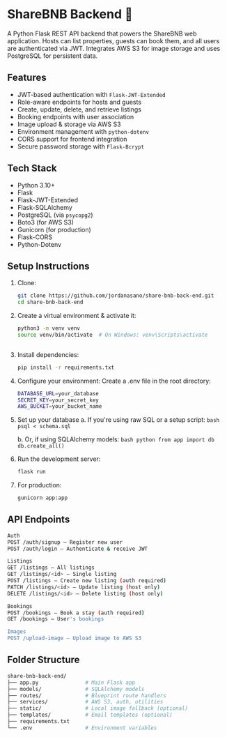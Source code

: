 # ShareBNB Backend 🏨

A Python Flask REST API backend that powers the ShareBNB web application. Hosts can list properties, guests can book them, and all users are authenticated via JWT. Integrates AWS S3 for image storage and uses PostgreSQL for persistent data.

## Features

- JWT-based authentication with `Flask-JWT-Extended`
- Role-aware endpoints for hosts and guests
- Create, update, delete, and retrieve listings
- Booking endpoints with user association
- Image upload & storage via AWS S3
- Environment management with `python-dotenv`
- CORS support for frontend integration
- Secure password storage with `Flask-Bcrypt`

## Tech Stack

- Python 3.10+
- Flask
- Flask-JWT-Extended
- Flask-SQLAlchemy
- PostgreSQL (via `psycopg2`)
- Boto3 (for AWS S3)
- Gunicorn (for production)
- Flask-CORS
- Python-Dotenv

## Setup Instructions

1. Clone:
   ```bash
   git clone https://github.com/jordanasano/share-bnb-back-end.git
   cd share-bnb-back-end

2. Create a virtual environment & activate it:
   ```bash
   python3 -m venv venv
   source venv/bin/activate  # On Windows: venv\Scripts\activate
  
3. Install dependencies:
   ```bash
   pip install -r requirements.txt

4. Configure your environment:
   Create a .env file in the root directory:
   ```bash
   DATABASE_URL=your_database
   SECRET_KEY=your_secret_key
   AWS_BUCKET=your_bucket_name
   ```
5. Set up your database
     a. If you're using raw SQL or a setup script:
        ```bash
        psql < schema.sql
        ```
   
     b. Or, if using SQLAlchemy models:
        ```bash
        python
        from app import db
        db.create_all()
        ```
   
7. Run the development server:
   ```bash
   flask run
   
8. For production:
   ```bash
   gunicorn app:app
   
## API Endpoints
```bash
Auth
POST /auth/signup – Register new user
POST /auth/login – Authenticate & receive JWT

Listings
GET /listings – All listings
GET /listings/<id> – Single listing
POST /listings – Create new listing (auth required)
PATCH /listings/<id> – Update listing (host only)
DELETE /listings/<id> – Delete listing (host only)

Bookings
POST /bookings – Book a stay (auth required)
GET /bookings – User's bookings

Images
POST /upload-image – Upload image to AWS S3
```

## Folder Structure
```graphql
share-bnb-back-end/
├── app.py               # Main Flask app
├── models/              # SQLAlchemy models
├── routes/              # Blueprint route handlers
├── services/            # AWS S3, auth, utilities
├── static/              # Local image fallback (optional)
├── templates/           # Email templates (optional)
├── requirements.txt
└── .env                 # Environment variables
```
